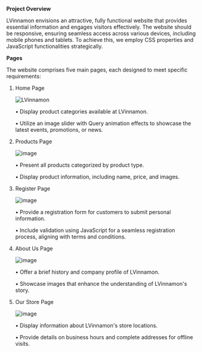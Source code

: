 **Project Overview**

LVinnamon envisions an attractive, fully functional website that provides essential information and engages visitors effectively. The website should be responsive, ensuring seamless access across various devices, including mobile phones and tablets. To achieve this, we employ CSS properties and JavaScript functionalities strategically. 

**Pages**

The website comprises five main pages, each designed to meet specific requirements:

1. Home Page

    ![LVinnamon](https://i.imgur.com/MQ92yuk.jpg)

    • Display product categories available at LVinnamon.

    • Utilize an image slider with Query animation effects to showcase the latest events,
promotions, or news.

2. Products Page

    ![image](https://i.imgur.com/JratTii.png)

    • Present all products categorized by product type.

    • Display product information, including name, price, and images.

3. Register Page

    ![image](https://i.imgur.com/L8tnjSZ.png)

    • Provide a registration form for customers to submit personal information.

    • Include validation using JavaScript for a seamless registration process, aligning with
terms and conditions.

4. About Us Page

    ![image](https://i.imgur.com/drx6gO2.png)

    • Offer a brief history and company profile of LVinnamon.

    • Showcase images that enhance the understanding of LVinnamon's story.

5. Our Store Page

    ![image](https://i.imgur.com/Z1XuHK7.png)

    • Display information about LVinnamon's store locations.

    • Provide details on business hours and complete addresses for offline visits.
